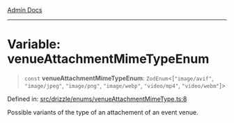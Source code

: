 [Admin Docs](/)

***

# Variable: venueAttachmentMimeTypeEnum

> `const` **venueAttachmentMimeTypeEnum**: `ZodEnum`\<\[`"image/avif"`, `"image/jpeg"`, `"image/png"`, `"image/webp"`, `"video/mp4"`, `"video/webm"`\]\>

Defined in: [src/drizzle/enums/venueAttachmentMimeType.ts:8](https://github.com/Sourya07/talawa-api/blob/cfbd515d04ffba748b09232a33807f1845dd1878/src/drizzle/enums/venueAttachmentMimeType.ts#L8)

Possible variants of the type of an attachement of an event venue.
